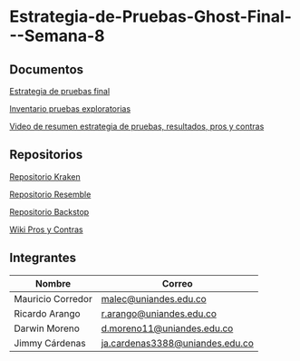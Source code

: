 # Estrategia-de-Pruebas-Ghost-Final---Semana-8

## Documentos

[Estrategia de pruebas final](https://github.com/mgdarwin/Estrategia-de-Pruebas-Ghost-Final---Semana-8/blob/main/GRUPO_SEM8_Estrategia%20de%20Pruebas%20-%20TSDC%20-%20Ghost.pdf)

[Inventario pruebas exploratorias](https://github.com/mgdarwin/Estrategia-de-Pruebas-Ghost-Final---Semana-8/blob/main/GRUPO_SEM8_inventario-pruebas-exploratorias.pdf)

[Video de resumen estrategia de pruebas, resultados, pros y contras]()

## Repositorios

[Repositorio Kraken](https://github.com/mauricio-corredor/pruebas-automatizadas-kraken-ghost)

[Repositorio Resemble](https://github.com/jimmy-cardenas-miso/pruebas-automatizadas-ghost-resemble)

[Repositorio Backstop](https://github.com/jimmy-cardenas-miso/pruebas-automatizadas-ghost-backstop)

[Wiki Pros y Contras](https://github.com/mauricio-corredor/pruebas-automatizadas-kraken-ghost/wiki/Analisis-de-las-herramientas)



## Integrantes

| Nombre | Correo |
| --- | --- |
| Mauricio Corredor | malec@uniandes.edu.co |
| Ricardo Arango | r.arango@uniandes.edu.co |
| Darwin Moreno | d.moreno11@uniandes.edu.co |
| Jimmy Cárdenas | ja.cardenas3388@uniandes.edu.co |
